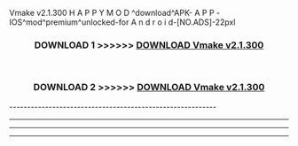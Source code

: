  Vmake v2.1.300 H A P P Y M O D ^download^APK- A P P -IOS^mod^premium^unlocked-for A n d r o i d-[NO.ADS]-22pxl



<div align="center">

<h3>DOWNLOAD 1 >>>>>> <a href="https://en-mod.web.app/?en= Vmake v2.1.300">DOWNLOAD Vmake v2.1.300 </a></h3><br>

<h3>DOWNLOAD 2 >>>>>> <a href="https://en-mod.web.app/?en= Vmake v2.1.300">DOWNLOAD Vmake v2.1.300 </a></h3>

</div>
----------------------------------------------------------

----------------------------------------------------------

----------------------------------------------------------

----------------------------------------------------------



